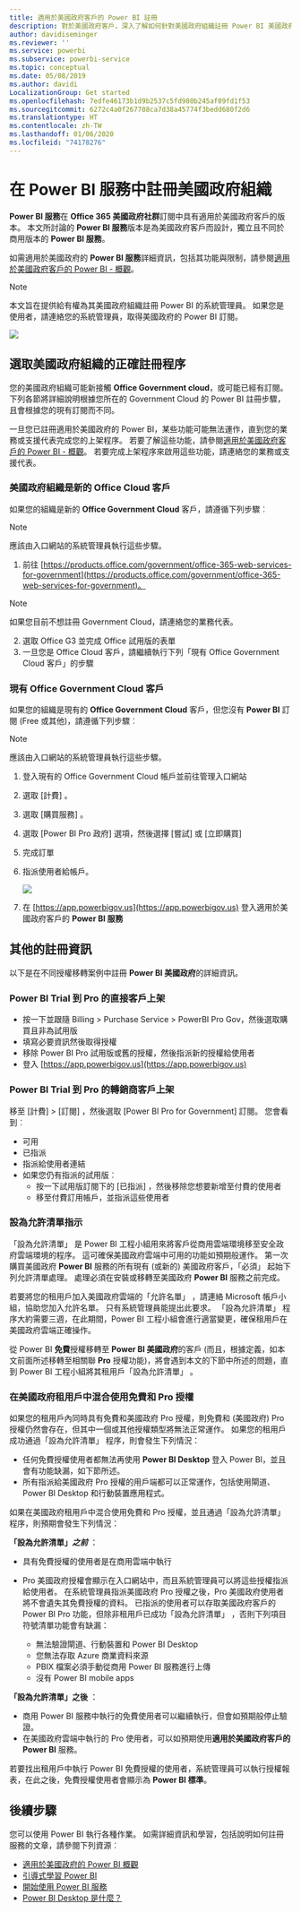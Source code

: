 ```yaml
---
title: 適用於美國政府客戶的 Power BI 註冊
description: 對於美國政府客戶，深入了解如何針對美國政府組織註冊 Power BI 美國政府服務
author: davidiseminger
ms.reviewer: ''
ms.service: powerbi
ms.subservice: powerbi-service
ms.topic: conceptual
ms.date: 05/08/2019
ms.author: davidi
LocalizationGroup: Get started
ms.openlocfilehash: 7edfe46173b1d9b2537c5fd980b245af09fd1f53
ms.sourcegitcommit: 6272c4a0f267708ca7d38a45774f3bedd680f2d6
ms.translationtype: HT
ms.contentlocale: zh-TW
ms.lasthandoff: 01/06/2020
ms.locfileid: "74178276"
---
```

# <a name="enroll-your-us-government-organization-in-the-power-bi-service"></a>在 Power BI 服務中註冊美國政府組織
**Power BI 服務**在 **Office 365 美國政府社群**訂閱中具有適用於美國政府客戶的版本。 本文所討論的 **Power BI 服務**版本是為美國政府客戶而設計，獨立且不同於商用版本的 **Power BI 服務**。

如需適用於美國政府的 **Power BI 服務**詳細資訊，包括其功能與限制，請參閱[適用於美國政府客戶的 Power BI - 概觀](service-govus-overview.md)。

> [!NOTE]
> 本文旨在提供給有權為其美國政府組織註冊 Power BI 的系統管理員。 如果您是使用者，請連絡您的系統管理員，取得美國政府的 Power BI 訂閱。
> 
> 

![](media/service-govus-signup/service_govus_signup_1.png)

## <a name="select-the-right-sign-up-process-for-your-us-government-organization"></a>選取美國政府組織的正確註冊程序
您的美國政府組織可能新接觸 **Office Government cloud**，或可能已經有訂閱。 下列各節將詳細說明根據您所在的 Government Cloud 的 Power BI 註冊步驟，且會根據您的現有訂閱而不同。

一旦您已註冊適用於美國政府的 Power BI，某些功能可能無法運作，直到您的業務或支援代表完成您的上架程序。 若要了解這些功能，請參閱[適用於美國政府客戶的 Power BI - 概觀](service-govus-overview.md)。 若要完成上架程序來啟用這些功能，請連絡您的業務或支援代表。

### <a name="us-government-organizations-that-are-new-office-cloud-customers"></a>美國政府組織是新的 Office Cloud 客戶
如果您的組織是新的 **Office Government Cloud** 客戶，請遵循下列步驟︰

> [!NOTE]
> 應該由入口網站的系統管理員執行這些步驟。
>

1. 前往 [https://products.office.com/government/office-365-web-services-for-government](https://products.office.com/government/office-365-web-services-for-government)。

>[!NOTE]
>如果您目前不想註冊 Government Cloud，請連絡您的業務代表。
>

2. 選取 Office G3 並完成 Office 試用版的表單
3. 一旦您是 Office Cloud 客戶，請繼續執行下列「現有 Office Government Cloud 客戶」的步驟

### <a name="existing-office-government-cloud-customers"></a>現有 Office Government Cloud 客戶
如果您的組織是現有的 **Office Government Cloud** 客戶，但您沒有 **Power BI** 訂閱 (Free 或其他)，請遵循下列步驟︰

> [!NOTE]
> 應該由入口網站的系統管理員執行這些步驟。
> 
> 

1. 登入現有的 Office Government Cloud 帳戶並前往管理入口網站
2. 選取 [計費]  。
3. 選取 [購買服務]  。
4. 選取 [Power BI Pro 政府] 選項，然後選擇 [嘗試]  或 [立即購買] 
5. 完成訂單
6. 指派使用者給帳戶。
   
   ![](media/service-govus-signup/service_govus_signup_5.png)
7. 在 [https://app.powerbigov.us](https://app.powerbigov.us) 登入適用於美國政府客戶的 **Power BI 服務**

## <a name="additional-signup-information"></a>其他的註冊資訊
以下是在不同授權移轉案例中註冊 **Power BI 美國政府**的詳細資訊。

### <a name="direct-power-bi-trial-to-pro-customer-onboarding"></a>Power BI Trial 到 Pro 的直接客戶上架
* 按一下並跟隨 Billing > Purchase Service > PowerBI Pro Gov，然後選取購買且非為試用版
* 填寫必要資訊然後取得授權
* 移除 Power BI Pro 試用版或舊的授權，然後指派新的授權給使用者
* 登入 [https://app.powerbigov.us](https://app.powerbigov.us)

### <a name="reseller-power-bi-trial-to-pro-customer-onboarding"></a>Power BI Trial 到 Pro 的轉銷商客戶上架
移至 [計費] > [訂閱]  ，然後選取 [Power BI Pro for Government]  訂閱。 您會看到︰

* 可用
* 已指派
* 指派給使用者連結
* 如果您仍有指派的試用版︰
  * 按一下試用版訂閱下的 [已指派]  ，然後移除您想要新增至付費的使用者
  * 移至付費訂用帳戶，並指派這些使用者

### <a name="whitelisting-instructions"></a>設為允許清單指示
「設為允許清單」  是 Power BI 工程小組用來將客戶從商用雲端環境移至安全政府雲端環境的程序。 這可確保美國政府雲端中可用的功能如預期般運作。 第一次購買美國政府 **Power BI** 服務的所有現有 (或新的) 美國政府客戶，「必須」  起始下列允許清單處理。 處理必須在安裝或移轉至美國政府 **Power BI** 服務之前完成。 

若要將您的租用戶加入美國政府雲端的「允許名單」  ，請連絡 Microsoft 帳戶小組，協助您加入允許名單。 只有系統管理員能提出此要求。 「設為允許清單」  程序大約需要三週，在此期間，Power BI 工程小組會進行適當變更，確保租用戶在美國政府雲端正確操作。

從 Power BI **免費**授權移轉至 **Power BI 美國政府**的客戶 (而且，根據定義，如本文前面所述移轉至相關聯 **Pro** 授權功能)，將會遇到本文的下節中所述的問題，直到 Power BI 工程小組將其租用戶「設為允許清單」  。

### <a name="mixed-free-and-pro-licenses-in-us-government-tenants"></a>在美國政府租用戶中混合使用免費和 Pro 授權
如果您的租用戶內同時具有免費和美國政府 Pro 授權，則免費和 (美國政府) Pro 授權仍然會存在，但其中一個或其他授權類型將無法正常運作。 如果您的租用戶成功通過「設為允許清單」  程序，則會發生下列情況：

* 任何免費授權使用者都無法再使用 **Power BI Desktop** 登入 Power BI，並且會有功能缺漏，如下節所述。
* 所有指派給美國政府 Pro 授權的用戶端都可以正常運作，包括使用閘道、Power BI Desktop 和行動裝置應用程式。

如果在美國政府租用戶中混合使用免費和 Pro 授權，並且通過「設為允許清單」  程序，則預期會發生下列情況：

**「設為允許清單」_之前_** ：

* 具有免費授權的使用者是在商用雲端中執行
* Pro 美國政府授權會顯示在入口網站中，而且系統管理員可以將這些授權指派給使用者。 在系統管理員指派美國政府 Pro 授權之後，Pro 美國政府使用者將不會遺失其免費授權的資料。 已指派的使用者可以存取美國政府客戶的 Power BI Pro 功能，但除非租用戶已成功「設為允許清單」  ，否則下列項目符號清單功能會有缺漏：
  
  * 無法驗證閘道、行動裝置和 Power BI Desktop
  * 您無法存取 Azure 商業資料來源
  * PBIX 檔案必須手動從商用 Power BI 服務進行上傳
  * 沒有 Power BI mobile apps

**「設為允許清單」之後**  ：

* 商用 Power BI 服務中執行的免費使用者可以繼續執行，但會如預期般停止驗證。
* 在美國政府雲端中執行的 Pro 使用者，可以如預期使用**適用於美國政府客戶的 Power BI** 服務。

若要找出租用戶中執行 Power BI 免費授權的使用者，系統管理員可以執行授權報表，在此之後，免費授權使用者會顯示為 **Power BI 標準**。

## <a name="next-steps"></a>後續步驟
您可以使用 Power BI 執行各種作業。 如需詳細資訊和學習，包括說明如何註冊服務的文章，請參閱下列資源︰

* [適用於美國政府的 Power BI 概觀](service-govus-overview.md)
* [引導式學習 Power BI](guided-learning/index.yml)
* [開始使用 Power BI 服務](service-get-started.md)
* [Power BI Desktop 是什麼？](desktop-what-is-desktop.md)

